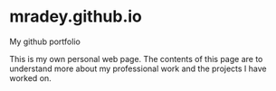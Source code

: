 # mradey.github.io
My github portfolio

This is my own personal web page. The contents of this page are to understand more about my professional work and the projects I have worked on.
